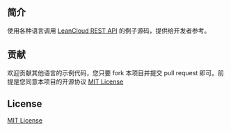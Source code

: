 
## 简介

使用各种语言调用 [LeanCloud REST API](https://leancloud.cn/docs/rest_api.html) 的例子源码，提供给开发者参考。

## 贡献

欢迎贡献其他语言的示例代码，您只要 fork 本项目并提交 pull request 即可。前提是您同意本项目的开源协议 [MIT License](http://opensource.org/licenses/MIT)

## License

[MIT License](http://opensource.org/licenses/MIT)
